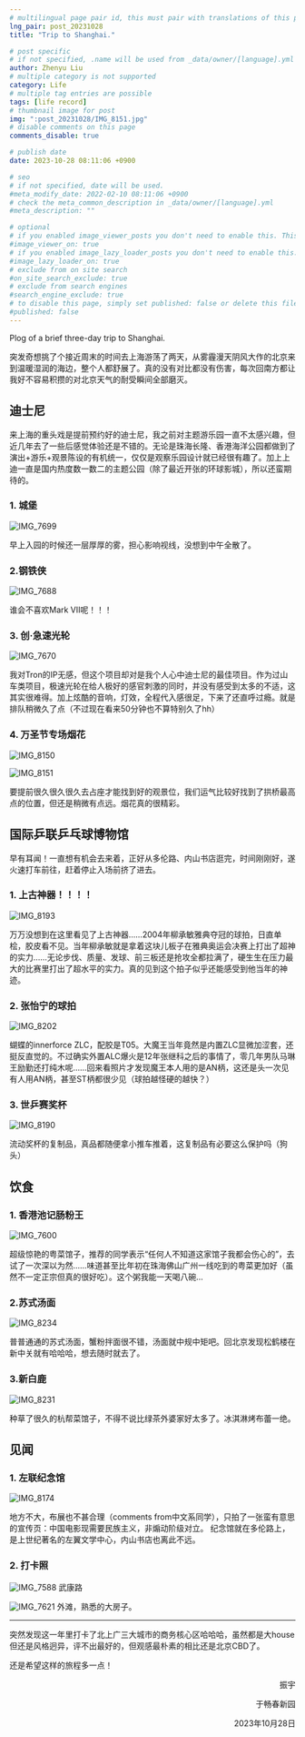 ```yaml
---
# multilingual page pair id, this must pair with translations of this page. (This name must be unique)
lng_pair: post_20231028
title: "Trip to Shanghai."

# post specific
# if not specified, .name will be used from _data/owner/[language].yml
author: Zhenyu Liu
# multiple category is not supported
category: Life
# multiple tag entries are possible
tags: [life record]
# thumbnail image for post
img: ":post_20231028/IMG_8151.jpg"
# disable comments on this page
comments_disable: true

# publish date
date: 2023-10-28 08:11:06 +0900

# seo
# if not specified, date will be used.
#meta_modify_date: 2022-02-10 08:11:06 +0900
# check the meta_common_description in _data/owner/[language].yml
#meta_description: ""

# optional
# if you enabled image_viewer_posts you don't need to enable this. This is only if image_viewer_posts = false
#image_viewer_on: true
# if you enabled image_lazy_loader_posts you don't need to enable this. This is only if image_lazy_loader_posts = false
#image_lazy_loader_on: true
# exclude from on site search
#on_site_search_exclude: true
# exclude from search engines
#search_engine_exclude: true
# to disable this page, simply set published: false or delete this file
#published: false
---
```


<!-- outline-start -->

Plog of a brief three-day trip to Shanghai.

<!-- outline-end -->

突发奇想挑了个接近周末的时间去上海游荡了两天，从雾霾漫天阴风大作的北京来到温暖湿润的海边，整个人都舒展了。真的没有对比都没有伤害，每次回南方都让我好不容易积攒的对北京天气的耐受瞬间全部磨灭。

## 迪士尼

来上海的重头戏是提前预约好的迪士尼，我之前对主题游乐园一直不太感兴趣，但近几年去了一些后感觉体验还是不错的。无论是珠海长隆、香港海洋公园都做到了演出+游乐+观景陈设的有机统一，仅仅是观察乐园设计就已经很有趣了。加上上迪一直是国内热度数一数二的主题公园（除了最近开张的环球影城），所以还蛮期待的。

### 1. 城堡

![IMG_7699](https://raw.githubusercontent.com/liuzhenyu-yyy/liuzhenyu-yyy.github.io/main/assets/img/posts/post_20231028/IMG_7699.jpg)

早上入园的时候还一层厚厚的雾，担心影响视线，没想到中午全散了。

### 2.钢铁侠

![IMG_7688](https://raw.githubusercontent.com/liuzhenyu-yyy/liuzhenyu-yyy.github.io/main/assets/img/posts/post_20231028/IMG_7688.jpg)

谁会不喜欢Mark VII呢！！！

### 3. 创·急速光轮

![IMG_7670](https://raw.githubusercontent.com/liuzhenyu-yyy/liuzhenyu-yyy.github.io/main/assets/img/posts/post_20231028/IMG_7670.jpg)

我对Tron的IP无感，但这个项目却对是我个人心中迪士尼的最佳项目。作为过山车类项目，极速光轮在给人极好的感官刺激的同时，并没有感受到太多的不适，这其实很难得。加上炫酷的音响，灯效，全程代入感很足，下来了还直呼过瘾。就是排队稍微久了点（不过现在看来50分钟也不算特别久了hh）

### 4. 万圣节专场烟花

![IMG_8150](https://raw.githubusercontent.com/liuzhenyu-yyy/liuzhenyu-yyy.github.io/main/assets/img/posts/post_20231028/IMG_8150.jpg)

![IMG_8151](https://raw.githubusercontent.com/liuzhenyu-yyy/liuzhenyu-yyy.github.io/main/assets/img/posts/post_20231028/IMG_8151.jpg)

要提前很久很久很久去占座才能找到好的观景位，我们运气比较好找到了拱桥最高点的位置，但还是稍微有点远。烟花真的很精彩。

## 国际乒联乒乓球博物馆

早有耳闻！一直想有机会去来着，正好从多伦路、内山书店逛完，时间刚刚好，遂火速打车前往，赶着停止入场前挤了进去。

### 1. 上古神器！！！！

![IMG_8193](https://raw.githubusercontent.com/liuzhenyu-yyy/liuzhenyu-yyy.github.io/main/assets/img/posts/post_20231028/IMG_8193.jpg)

万万没想到在这里看见了上古神器……2004年柳承敏雅典夺冠的球拍，日直单桧，胶皮看不见。当年柳承敏就是拿着这块儿板子在雅典奥运会决赛上打出了超神的实力……无论步伐、质量、发球、前三板还是抢攻全都拉满了，硬生生在压力最大的比赛里打出了超水平的实力。真的见到这个拍子似乎还能感受到他当年的神迹。

### 2. 张怡宁的球拍

![IMG_8202](https://raw.githubusercontent.com/liuzhenyu-yyy/liuzhenyu-yyy.github.io/main/assets/img/posts/post_20231028/IMG_8202.jpg)

蝴蝶的innerforce ZLC，配胶是T05。大魔王当年竟然是内置ZLC显微加涩套，还挺反直觉的。不过确实外置ALC爆火是12年张继科之后的事情了，零几年男队马琳王励勤还打纯木呢……回来看照片才发现魔王本人用的是AN柄，这还是头一次见有人用AN柄，甚至ST柄都很少见（球拍越怪硬的越快？）

### 3. 世乒赛奖杯

![IMG_8190](https://raw.githubusercontent.com/liuzhenyu-yyy/liuzhenyu-yyy.github.io/main/assets/img/posts/post_20231028/IMG_8190.jpg)

流动奖杯的复制品，真品都随便拿小推车推着，这复制品有必要这么保护吗（狗头）

## 饮食

### 1. 香港池记肠粉王

![IMG_7600](https://raw.githubusercontent.com/liuzhenyu-yyy/liuzhenyu-yyy.github.io/main/assets/img/posts/post_20231028/IMG_7600.jpg)

超级惊艳的粤菜馆子，推荐的同学表示“任何人不知道这家馆子我都会伤心的”，去试了一次深以为然……味道甚至比年初在珠海佛山广州一线吃到的粤菜更加好（虽然不一定正宗但真的很好吃）。这个粥我能一天喝八碗…

### 2.苏式汤面

![IMG_8234](https://raw.githubusercontent.com/liuzhenyu-yyy/liuzhenyu-yyy.github.io/main/assets/img/posts/post_20231028/IMG_8234.jpg)

普普通通的苏式汤面，蟹粉拌面很不错，汤面就中规中矩吧。回北京发现松鹤楼在新中关就有哈哈哈，想去随时就去了。

### 3.新白鹿

![IMG_8231](https://raw.githubusercontent.com/liuzhenyu-yyy/liuzhenyu-yyy.github.io/main/assets/img/posts/post_20231028/IMG_8231.jpg)

种草了很久的杭帮菜馆子，不得不说比绿茶外婆家好太多了。冰淇淋烤布蕾一绝。

## 见闻

### 1. 左联纪念馆

![IMG_8174](https://raw.githubusercontent.com/liuzhenyu-yyy/liuzhenyu-yyy.github.io/main/assets/img/posts/post_20231028/IMG_8174.jpg)

地方不大，布展也不甚合理（comments from中文系同学），只拍了一张蛮有意思的宣传页：中国电影现需要民族主义，非煽动阶级对立。
纪念馆就在多伦路上，是上世纪著名的左翼文学中心，内山书店也离此不远。

### 2. 打卡照

![IMG_7588](https://raw.githubusercontent.com/liuzhenyu-yyy/liuzhenyu-yyy.github.io/main/assets/img/posts/post_20231028/IMG_7588.jpg)
武康路

![IMG_7621](https://raw.githubusercontent.com/liuzhenyu-yyy/liuzhenyu-yyy.github.io/main/assets/img/posts/post_20231028/IMG_7621.jpg)
外滩，熟悉的大房子。


---

突然发现这一年里打卡了北上广三大城市的商务核心区哈哈哈，虽然都是大house但还是风格迥异，评不出最好的，但观感最朴素的相比还是北京CBD了。

还是希望这样的旅程多一点！


  <p align="right">振宇</p>

  <p align="right">于畅春新园</p>

  <p align="right">2023年10月28日</p>
